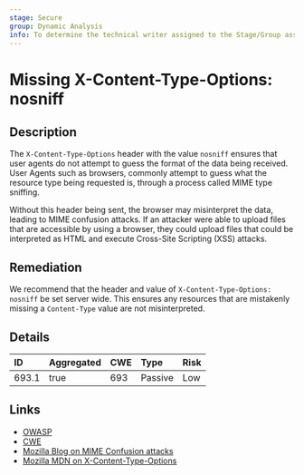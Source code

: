 ```yaml
---
stage: Secure
group: Dynamic Analysis
info: To determine the technical writer assigned to the Stage/Group associated with this page, see https://about.gitlab.com/handbook/product/ux/technical-writing/#assignments
---
```


# Missing X-Content-Type-Options: nosniff

## Description

The `X-Content-Type-Options` header with the value `nosniff` ensures that user agents do not attempt to
guess the format of the data being received. User Agents such as browsers, commonly attempt to guess
what the resource type being requested is, through a process called MIME type sniffing.

Without this header being sent, the browser may misinterpret the data, leading to MIME confusion attacks.
If an attacker were able to upload files that are accessible by using a browser, they could upload files
that could be interpreted as HTML and execute Cross-Site Scripting (XSS) attacks.

## Remediation

We recommend that the header and value of `X-Content-Type-Options: nosniff` be set server wide.
This ensures any resources that are mistakenly missing a `Content-Type` value are not
misinterpreted.

## Details

| ID | Aggregated | CWE | Type | Risk |
|:---|:--------|:--------|:--------|:--------|
| 693.1 | true | 693 | Passive | Low |

## Links

- [OWASP](https://owasp.org/www-project-secure-headers/#x-content-type-options)
- [CWE](https://cwe.mitre.org/data/definitions/693.html)
- [Mozilla Blog on MIME Confusion attacks](https://blog.mozilla.org/security/2016/08/26/mitigating-mime-confusion-attacks-in-firefox/)
- [Mozilla MDN on X-Content-Type-Options](https://developer.mozilla.org/en-US/docs/Web/HTTP/Headers/X-Content-Type-Options)
